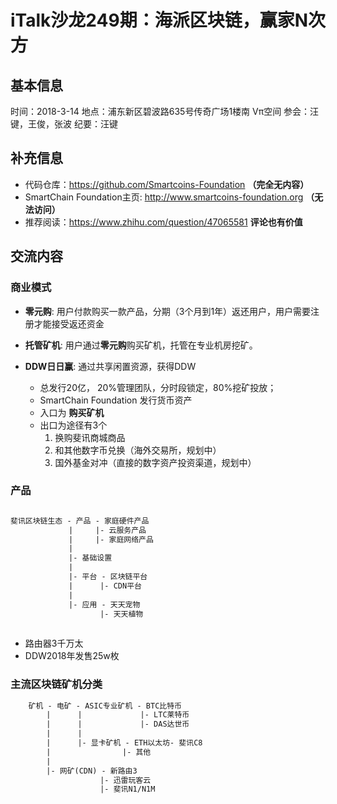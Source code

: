 # iTalk沙龙249期：海派区块链，赢家N次方

## 基本信息

时间：2018-3-14
地点：浦东新区碧波路635号传奇广场1楼南 Vπ空间
参会：汪键，王俊，张波
纪要：汪键

## 补充信息

- 代码仓库：https://github.com/Smartcoins-Foundation **（完全无内容）**
- SmartChain Foundation主页: http://www.smartcoins-foundation.org **（无法访问）**
- 推荐阅读：https://www.zhihu.com/question/47065581 **评论也有价值**

## 交流内容

### 商业模式

- **零元购**: 用户付款购买一款产品，分期（3个月到1年）返还用户，用户需要注册才能接受返还资金
              
- **托管矿机**: 用户通过**零元购**购买矿机，托管在专业机房挖矿。

- **DDW日日赢**: 通过共享闲置资源，获得DDW
  - 总发行20亿， 20%管理团队，分时段锁定，80%挖矿投放；
  - SmartChain Foundation 发行货币资产
  - 入口为 **购买矿机**
  - 出口为途径有3个
    1. 换购斐讯商城商品
    2. 和其他数字币兑换（海外交易所，规划中）
    3. 国外基金对冲（直接的数字资产投资渠道，规划中）
  
### 产品

```txt

斐讯区块链生态 - 产品 - 家庭硬件产品
             |     |- 云服务产品 
             |     |- 家庭网络产品
             |     
             |- 基础设置
             |
             |- 平台 - 区块链平台
             |      |- CDN平台
             |
             |- 应用 - 天天宠物
                    |- 天天植物
            
```

- 路由器3千万太
- DDW2018年发售25w枚

### 主流区块链矿机分类

```txt
    矿机 - 电矿 - ASIC专业矿机 - BTC比特币
        |      |             |- LTC莱特币
        |      |             |- DAS达世币
        |      |
        |      |- 显卡矿机 - ETH以太坊- 斐讯C8
        |                |- 其他
        |
        |- 网矿(CDN) - 新路由3
                    |- 迅雷玩客云
                    |- 斐讯N1/N1M
```



